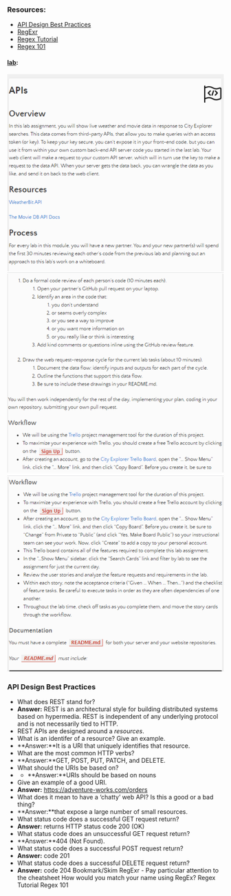 ### Resources:
- [API Design Best Practices](https://docs.microsoft.com/en-us/azure/architecture/best-practices/api-design)
- [RegExr](https://regexr.com/)
- [Regex Tutorial](https://medium.com/factory-mind/regex-tutorial-a-simple-cheatsheet-by-examples-649dc1c3f285)
- [Regex 101](https://regex101.com/)

#### [lab](https://github.com/Ahmad-A2020/horned-animals):
![lab8](/Code-301/screenShot/lab8-1.PNG)
![lab8](/Code-301/screenShot/lab8-2.PNG)
![lab8](/Code-301/screenShot/lab8-3.PNG)

### API Design Best Practices
- What does REST stand for?
- **Answer:**  REST is an architectural style for building distributed systems based on hypermedia. REST is independent of any underlying protocol and is not necessarily tied to HTTP. 
- REST APIs are designed around a *resources*.
- What is an identifer of a resource? Give an example.
- **Answer:**It is a URI that uniquely identifies that resource.
- What are the most common HTTP verbs?
- **Answer:**GET, POST, PUT, PATCH, and DELETE.
- What should the URIs be based on?
- - **Answer:**URIs should be based on nouns
-  Give an example of a good URI.
- **Answer:** https://adventure-works.com/orders
- What does it mean to have a ‘chatty’ web API? Is this a good or a bad thing?
- **Answer:**that expose a large number of small resources.
- What status code does a successful GET request return?
- **Answer:** returns HTTP status code 200 (OK)
- What status code does an unsuccessful GET request return?
- **Answer:**404 (Not Found).
- What status code does a successful POST request return?
- **Answer:** code 201 
- What status code does a successful DELETE request return?
- **Answer:** code 204
Bookmark/Skim
RegExr - Pay particular attention to the cheatsheet
How would you match your name using RegEx?
Regex Tutorial
Regex 101 